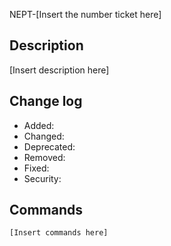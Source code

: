 NEPT-[Insert the number ticket here]

## Description

[Insert description here]

## Change log

- Added:
- Changed:
- Deprecated:
- Removed:
- Fixed:
- Security:

## Commands

```sh
[Insert commands here]

```

